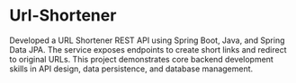# Url-Shortener
Developed a URL Shortener REST API using Spring Boot, Java, and Spring Data JPA. The service exposes endpoints to create short links and redirect to original URLs. This project demonstrates core backend development skills in API design, data persistence, and database management.
